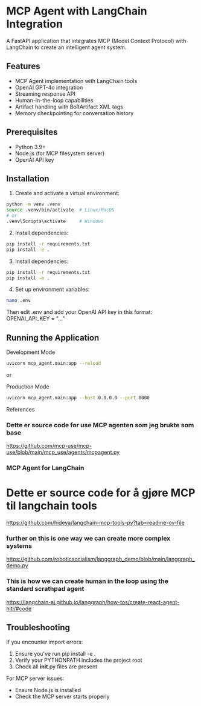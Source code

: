 # MCP Agent with LangChain Integration

A FastAPI application that integrates MCP (Model Context Protocol) with LangChain to create an intelligent agent system.

## Features

- MCP Agent implementation with LangChain tools
- OpenAI GPT-4o integration
- Streaming response API
- Human-in-the-loop capabilities
- Artifact handling with BoltArtifact XML tags
- Memory checkpointing for conversation history

## Prerequisites

- Python 3.9+
- Node.js (for MCP filesystem server)
- OpenAI API key

## Installation

1. Create and activate a virtual environment:
```bash
python -m venv .venv
source .venv/bin/activate  # Linux/MacOS
# or 
.venv\Scripts\activate     # Windows
``` 

2. Install dependencies:
```bash
pip install -r requirements.txt
pip install -e .
```

3. Install dependencies:
```bash
pip install -r requirements.txt
pip install -e .
```

4. Set up environment variables:
```bash
nano .env
```
Then edit .env and add your OpenAI API key in this format:
OPENAI_API_KEY = "..."

## Running the Application

Development Mode
```bash
uvicorn mcp_agent.main:app --reload
```
or

Production Mode
```bash
uvicorn mcp_agent.main:app --host 0.0.0.0 --port 8000
```

References
### Dette er source code for use MCP agenten som jeg brukte som base
https://github.com/mcp-use/mcp-use/blob/main/mcp_use/agents/mcpagent.py

### MCP Agent for LangChain
# Dette er source code for å gjøre MCP til langchain tools
https://github.com/hideya/langchain-mcp-tools-py?tab=readme-ov-file

### further on this is one way we can create more complex systems
https://github.com/roboticsocialism/langgraph_demo/blob/main/langgraph_demo.py

### This is how we can create human in the loop using the standard scrathpad agent
https://langchain-ai.github.io/langgraph/how-tos/create-react-agent-hitl/#code


## Troubleshooting
If you encounter import errors:

1. Ensure you've run pip install -e .
2. Verify your PYTHONPATH includes the project root
3. Check all __init__.py files are present

For MCP server issues:

- Ensure Node.js is installed
- Check the MCP server starts properly